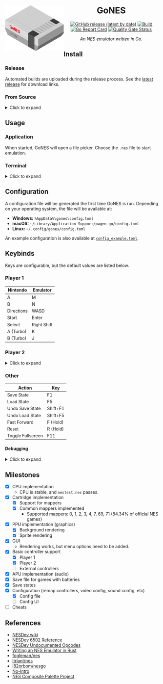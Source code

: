 <div align="center">
<h1>
  <img src="assets/icon.svg" width="192" align="left"/>
  GoNES
</h1>

[![GitHub release (latest by date)](https://img.shields.io/github/v/release/gabe565/gones)](https://github.com/gabe565/gones/releases)
[![Build](https://github.com/gabe565/gones/actions/workflows/build.yml/badge.svg)](https://github.com/gabe565/gones/actions/workflows/build.yml)
[![Go Report Card](https://goreportcard.com/badge/github.com/gabe565/gones)](https://goreportcard.com/report/github.com/gabe565/gones)
[![Quality Gate Status](https://sonarcloud.io/api/project_badges/measure?project=gabe565_gones&metric=alert_status)](https://sonarcloud.io/summary/new_code?id=gabe565_gones)

_An NES emulator written in Go._

</div>

## Install

### Release

Automated builds are uploaded during the release process. See the [latest release](https://github.com/gabe565/gones/releases/latest) for download links.

### From Source

<details>
  <summary>Click to expand</summary>

#### Requirements

Rendering uses [hajimehoshi/ebiten](https://github.com/hajimehoshi/ebiten) which requires
OpenGL development libraries to compile.
See [ebiten install steps](https://ebitengine.org/en/documents/install.html).

#### Installation
Make sure you have [Go](https://go.dev/doc/install) and the [requirements](#requirements) installed, then run:

```shell
go install github.com/gabe565/gones@latest
```
</details>

## Usage
### Application
When started, GoNES will open a file picker. Choose the `.nes` file to start emulation.

### Terminal
<details>
  <summary>Click to expand</summary>

GoNES also supports being launched from a terminal.

```shell
gones ROM_FILE
```

See [docs](./docs/gones.md) for the full command line usage documentation.
</details>

## Configuration

A configuration file will be generated the first time GoNES is run. Depending on your operating system, the file will be available at:
- **Windows:** `%AppData%\gones\config.toml`
- **macOS:** `~/Library/Application Support/pwgen-go/config.toml`
- **Linux:** `~/.config/gones/config.toml`

An example configuration is also available at [`config_example.toml`](config_example.toml).

## Keybinds

Keys are configurable, but the default values are listed below.

### Player 1

| Nintendo   | Emulator    |
|------------|-------------|
| A          | M           |
| B          | N           |
| Directions | WASD        |
| Start      | Enter       |
| Select     | Right Shift |
| A (Turbo)  | K           |
| B (Turbo)  | J           |

### Player 2

<details>
  <summary>Click to expand</summary>

| Nintendo   | Emulator          |
|------------|-------------------|
| A          | Num Pad 3         |
| B          | Num Pad 2         |
| Directions | Home/Del/End/PgDn |
| Start      | Num Pad Enter     |
| Select     | Num Pad Plus      |
| A (Turbo)  | Num Pad 6         |
| B (Turbo)  | Num Pad 5         |

</details>

### Other

| Action            | Key      |
|-------------------|----------|
| Save State        | F1       |
| Load State        | F5       |
| Undo Save State   | Shift+F1 |
| Undo Load State   | Shift+F5 |
| Fast Forward      | F (Hold) |
| Reset             | R (Hold) |
| Toggle Fullscreen | F11      |

#### Debugging

<details>
  <summary>Click to expand</summary>

| Action                                            | Key |
|---------------------------------------------------|-----|
| Toggle step debugging                             | `   |
| Toggle stdout trace log (when step debug enabled) | Tab |
| Step to next frame                                | 1   |
| Run to next render                                | 2   |

</details>

## Milestones

- [x] CPU implementation
  - CPU is stable, and `nestest.nes` passes.
- [x] Cartridge implementation
  - [x] Support for mappers
  - [x] Common mappers implemented
    - Supported mappers: 0, 1, 2, 3, 4, 7, 69, 71 (84.34% of official NES games)
- [x] PPU implementation (graphics)
  - [x] Background rendering
  - [x] Sprite rendering
- [x] GUI
  - Rendering works, but menu options need to be added.
- [x] Basic controller support
  - [x] Player 1
  - [x] Player 2
  - [ ] External controllers
- [x] APU implementation (audio)
- [x] Save file for games with batteries
- [x] Save states
- [x] Configuration (remap controllers, video config, sound config, etc)
  - [x] Config file
  - [ ] Config UI
- [ ] Cheats

## References

- [NESDev wiki](https://www.nesdev.org/wiki/Nesdev_Wiki)
- [NESDev 6502 Reference](https://www.nesdev.org/obelisk-6502-guide/)
- [NESDev Undocumented Opcodes](https://www.nesdev.org/undocumented_opcodes.txt)
- [Writing an NES Emulator in Rust](https://bugzmanov.github.io/nes_ebook/)
- [fogleman/nes](https://github.com/fogleman/nes)
- [ltriant/nes](https://github.com/ltriant/nes)
- [i82orbom/nesgo](https://github.com/i82orbom/nesgo)
- [No-Intro](https://no-intro.org)
- [NES Composite Palette Project](https://www.firebrandx.com/nespalette.html)
